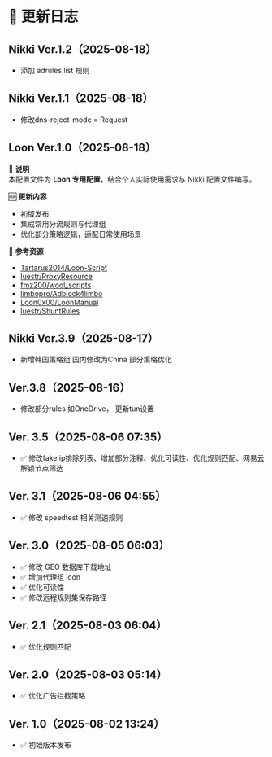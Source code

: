 <!--
 * @Author: bsakura
 * @Date: 2025-08-05 12:15:04
 * @LastEditors: BSakura
 * @LastEditTime: 2025-08-18 04:00:15
 * @FilePath: /undefined/Users/bsakura/Documents/github/mihomo-config/CHANGELOG.md
 * @Description: 
 * 
 * Copyright (c) 2025 by bsakura, All Rights Reserved. 
-->
# 📜 更新日志
## Nikki Ver.1.2（2025-08-18）
- 添加 adrules.list 规则

## Nikki Ver.1.1（2025-08-18）
- 修改dns-reject-mode = Request 

## Loon Ver.1.0（2025-08-18）
📌 **说明**  
本配置文件为 **Loon 专用配置**，结合个人实际使用需求与 Nikki 配置文件编写。  

🆕 **更新内容**  
- 初版发布  
- 集成常用分流规则与代理组  
- 优化部分策略逻辑，适配日常使用场景  

🔗 **参考资源**  
- [Tartarus2014/Loon-Script](https://github.com/Tartarus2014/Loon-Script)  
- [luestr/ProxyResource](https://github.com/luestr/ProxyResource)  
- [fmz200/wool_scripts](https://github.com/fmz200/wool_scripts)  
- [limbopro/Adblock4limbo](https://github.com/limbopro/Adblock4limbo)  
- [Loon0x00/LoonManual](https://github.com/Loon0x00/LoonManual)  
- [luestr/ShuntRules](https://github.com/luestr/ShuntRules)  

## Nikki Ver.3.9（2025-08-17）
- 新增韩国策略组 国内修改为China 部分策略优化
## Ver.3.8（2025-08-16）
- 修改部分rules 如OneDrive， 更新tun设置

## Ver. 3.5（2025-08-06 07:35）
- ✅ 修改fake ip排除列表、增加部分注释、优化可读性、优化规则匹配、网易云解锁节点筛选

## Ver. 3.1（2025-08-06 04:55）
- ✅ 修改 speedtest 相关测速规则

## Ver. 3.0（2025-08-05 06:03）
- ✅ 修改 GEO 数据库下载地址
- ✅ 增加代理组 icon
- ✅ 优化可读性
- ✅ 修改远程规则集保存路径

## Ver. 2.1（2025-08-03 06:04）
- ✅ 优化规则匹配

## Ver. 2.0（2025-08-03 05:14）
- ✅ 优化广告拦截策略

## Ver. 1.0（2025-08-02 13:24）
- ✅ 初始版本发布
